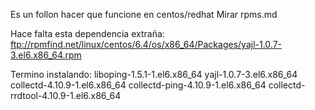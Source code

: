 Es un follon hacer que funcione en centos/redhat
  Mirar rpms.md

Hace falta esta dependencia extraña: ftp://rpmfind.net/linux/centos/6.4/os/x86_64/Packages/yajl-1.0.7-3.el6.x86_64.rpm

Termino instalando: 
liboping-1.5.1-1.el6.x86_64
yajl-1.0.7-3.el6.x86_64
collectd-4.10.9-1.el6.x86_64
collectd-ping-4.10.9-1.el6.x86_64
collectd-rrdtool-4.10.9-1.el6.x86_64

